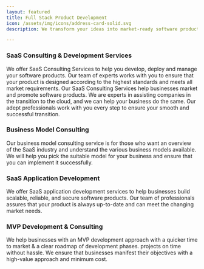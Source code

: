 ```yaml
---
layout: featured
title: Full Stack Product Development
icon: /assets/img/icons/address-card-solid.svg
description: We transform your ideas into market-ready software products, taking scalability, robustness, and customizability into account.

---
```



<div class="row">
    <div class="col-md-12">
        <div class="service-details mb-40">
            <h3>SaaS Consulting & Development Services</h3>
<p>We offer SaaS Consulting Services to help you develop, deploy and manage your software products. Our team of experts works with you to ensure that your product is designed according to the highest standards and meets all market requirements.
Our SaaS Consulting Services help businesses market and promote software products. We are experts in assisting companies in the transition to the cloud, and we can help your business do the same. Our adept professionals work with you every step to ensure your smooth and successful transition.</p>
        </div>
    </div>
</div>

<div class="row">
    <div class="col-md-4">
        <div class="service-details mb-40">
            <h3>Business Model Consulting</h3>
            <p>Our business model consulting service is for those who want an overview of the SaaS industry and understand the various business models available. We will help you pick the suitable model for your business and ensure that you can implement it successfully.</p>
        </div>
    </div>
    <div class="col-md-4">
        <div class="service-details mb-40">
            <h3>SaaS Application Development</h3>
            <p>We offer SaaS application development services to help businesses build scalable, reliable, and secure software products. Our team of professionals assures that your product is always up-to-date and can meet the changing market needs.</p>
        </div>
    </div>
    <div class="col-md-4">
        <div class="service-details mb-40">
            <h3>MVP Development & Consulting</h3>
            <p>We help businesses with an MVP development approach with a quicker time to market & a clear roadmap of development phases. projects on time without hassle. We ensure that businesses manifest their objectives with a high-value approach and minimum cost.</p>
        </div>
    </div>

</div>
